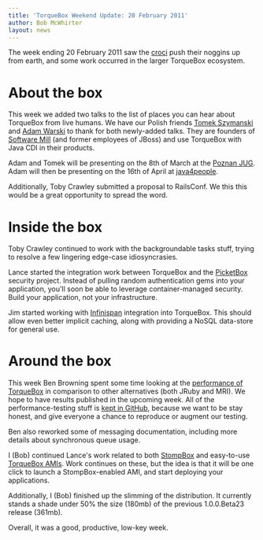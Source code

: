 ```yaml
---
title: 'TorqueBox Weekend Update: 20 February 2011'
author: Bob McWhirter
layout: news
---
```


[PicketBox]: http://www.jboss.org/picketbox
[devbuild]: http://torquebox.org/torquebox-dev.zip
[lastfm]: http://www.last.fm/group/Project+Odd
[jbw]: http://www.redhat.com/summit/
[croci]: http://en.wikipedia.org/wiki/Crocus
[tomek]: http://twitter.com/szimano
[adam]: http://twitter.com/adamwarski
[Software Mill]: http://softwaremill.pl/
[Poznan JUG]: http://www.jug.poznan.pl/
[java4people]: http://java4people.com/
[benchmail]: http://torquebox.markmail.org/thread/sekbh2cqymgbd7zq
[speedmetal]: https://github.com/torquebox/speedmetal
[stompami]: https://issues.jboss.org/browse/TORQUE-272
[stompbox]: https://github.com/torquebox/stompbox
[Infinispan]: http://infinispan.org/

The week ending 20 February 2011 saw the [croci] push their
noggins up from earth, and some work occurred in the larger
TorqueBox ecosystem.

# About the box

This week we added two talks to the list of places you can
hear about TorqueBox from live humans.  We have our Polish
friends [Tomek Szymanski][tomek] and [Adam Warski][adam] to
thank for both newly-added talks.  They are founders of [Software Mill]
(and former employees of JBoss) and use TorqueBox with Java CDI in their products.

Adam and Tomek will be presenting on the 8th of March at the
[Poznan JUG].  Adam will then be presenting on the 16th of April
at [java4people].

Additionally, Toby Crawley submitted a proposal to RailsConf. We
this this would be a great opportunity to spread the word.

# Inside the box

Toby Crawley continued to work with the backgroundable tasks stuff,
trying to resolve a few lingering edge-case idiosyncrasies.

Lance started the integration work between TorqueBox and the
[PicketBox] security project.  Instead of pulling random authentication
gems into your application, you'll soon be able to leverage 
container-managed security. Build your application, not your infrastructure.

Jim started working with [Infinispan] integration into TorqueBox. This
should allow even better implicit caching, along with providing a
NoSQL data-store for general use. 

# Around the box

This week Ben Browning spent some time looking at the
[performance of TorqueBox][benchmail] in comparison to other alternatives
(both JRuby and MRI). We hope to have results published in the upcoming
week.  All of the performance-testing stuff is [kept in GitHub][speedmetal], because
we want to be stay honest, and give everyone a chance to reproduce
or augment our testing.  

Ben also reworked some of messaging documentation, including more details
about synchronous queue usage.

I (Bob) continued Lance's work related to both [StompBox][stompbox] and easy-to-use
[TorqueBox AMIs][stompami].  Work continues on these, but the idea is that it will be
one click to launch a StompBox-enabled AMI, and start deploying your 
applications.

Additionally, I (Bob) finished up the slimming of the distribution. It currently
stands a shade under 50% the size (180mb) of the previous 1.0.0.Beta23 release (361mb).

Overall, it was a good, productive, low-key week. 

